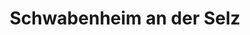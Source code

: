 ---
title: Schwabenheim an der Selz
url: /schwabenheim-an-der-selz/
latitude: 49.932
longitude: 8.099
---